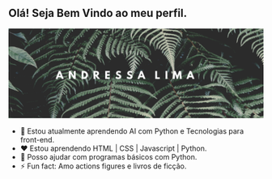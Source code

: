 ## Olá! Seja Bem Vindo ao meu perfil.
![](1.png)

- :book: Estou atualmente aprendendo AI com Python e Tecnologias para front-end.
- :hearts: Estou aprendendo HTML | CSS | Javascript | Python.
- 👯 Posso ajudar com programas básicos com Python.
- ⚡ Fun fact: Amo actions figures e livros de ficção.





<!--
**AndressaLF/AndressaLF** is a ✨ _special_ ✨ repository because its `README.md` (this file) appears on your GitHub profile.

-->
